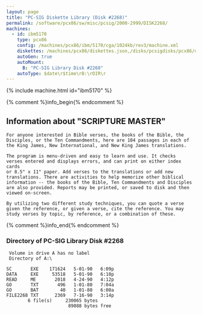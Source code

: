 ```yaml
---
layout: page
title: "PC-SIG Diskette Library (Disk #2268)"
permalink: /software/pcx86/sw/misc/pcsig/2000-2999/DISK2268/
machines:
  - id: ibm5170
    type: pcx86
    config: /machines/pcx86/ibm/5170/cga/1024kb/rev3/machine.xml
    diskettes: /machines/pcx86/diskettes.json,/disks/pcsigdisks/pcx86/diskettes.json
    autoGen: true
    autoMount:
      B: "PC-SIG Library Disk #2268"
    autoType: $date\r$time\rB:\rDIR\r
---
```


{% include machine.html id="ibm5170" %}

{% comment %}info_begin{% endcomment %}

## Information about "SCRIPTURE MASTER"

    For anyone interested in Bible verses, the books of the Bible, the
    Disciples, or the Ten Commandments, here are 104 passages in each of
    the King James, New International, and New King James translations.
    
    The program is menu-driven and easy to learn and use. It checks
    verses entered and displays errors, and can print on either index cards
    or 8.5" x 11" paper. Add verses to the translations or add new
    translations. There are activities to help memorize other biblical
    information -- the books of the Bible, Ten Commandments and Disciples
    are also provided. Reports may be printed, or saved to disk and then
    viewed on-screen.
    
    By utilizing two different study techniques, you can quote a verse
    given the reference, or given a verse, cite the reference. You may
    study verses by topic, by reference, or a combination of these.
{% comment %}info_end{% endcomment %}


### Directory of PC-SIG Library Disk #2268

     Volume in drive A has no label
     Directory of A:\

    SC       EXE    171624   5-01-90   6:09p
    DATA     EXE     53518   5-01-90   6:10p
    READ     ME       2018   4-24-90   4:12p
    GO       TXT       496   1-01-80   7:04a
    GO       BAT        40   1-01-80   6:00a
    FILE2268 TXT      2369   7-16-90   3:14p
            6 file(s)     230065 bytes
                           89088 bytes free

